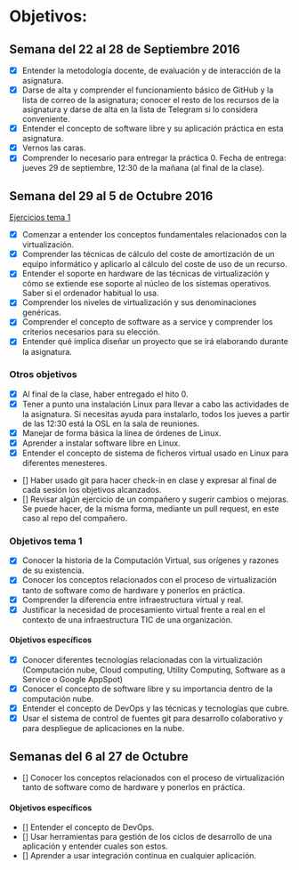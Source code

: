 
# Objetivos: #

## Semana del 22 al 28 de Septiembre 2016 ##

- [x] Entender la metodología docente, de evaluación y de interacción de la asignatura.
- [x] Darse de alta y comprender el funcionamiento básico de GitHub y la lista de correo de la asignatura; conocer el resto de los recursos de la asignatura y darse de alta en la lista de Telegram si lo considera conveniente.
- [x] Entender el concepto de software libre y su aplicación práctica en esta asignatura.
- [x] Vernos las caras.
- [x] Comprender lo necesario para entregar la práctica 0. Fecha de entrega: jueves 29 de septiembre, 12:30 de la mañana (al final de la clase).

## Semana del 29 al 5 de Octubre 2016 ##
[Ejercicios tema 1](https://github.com/Antkk10/EjerciciosIV)

- [x] Comenzar a entender los conceptos fundamentales relacionados con la virtualización.
- [x] Comprender las técnicas de cálculo del coste de amortización de un equipo informático y aplicarlo al cálculo del coste de uso de un recurso.
- [x] Entender el soporte en hardware de las técnicas de virtualización y cómo se extiende ese soporte al núcleo de los sistemas operativos. Saber si el ordenador habitual lo usa.
- [x]  Comprender los niveles de virtualización y sus denominaciones genéricas.
- [x] Comprender el concepto de software as a service y comprender los criterios necesarios para su elección.
- [x]  Entender qué implica diseñar un proyecto que se irá elaborando durante la asignatura.

### Otros objetivos ###

- [x] Al final de la clase, haber entregado el hito 0.
- [x] Tener a punto una instalación Linux para llevar a cabo las actividades de la asignatura. Si necesitas ayuda para instalarlo, todos los jueves a partir de las 12:30 está la OSL en la sala de reuniones.
- [x] Manejar de forma básica la línea de órdenes de Linux.
- [x] Aprender a instalar software libre en Linux.
- [x] Entender el concepto de sistema de ficheros virtual usado en Linux para diferentes menesteres.
- [] Haber usado git para hacer check-in en clase y expresar al final de cada sesión los objetivos alcanzados.
- []  Revisar algún ejercicio de un compañero y sugerir cambios o mejoras. Se puede hacer, de la misma forma, mediante un pull request, en este caso al repo del compañero.

### Objetivos tema 1 ###

- [x] Conocer la historia de la Computación Virtual, sus orígenes y razones de su existencia.
- [x]  Conocer los conceptos relacionados con el proceso de virtualización tanto de software como de hardware y ponerlos en práctica.
- [x]  Comprender la diferencia entre infraestructura virtual y real.
- [x]  Justificar la necesidad de procesamiento virtual frente a real en el contexto de una infraestructura TIC de una organización.

#### Objetivos específicos ####

- [x] Conocer diferentes tecnologías relacionadas con la virtualización (Computación nube, Cloud computing, Utility Computing, Software as a Service o Google AppSpot)
- [x] Conocer el concepto de software libre y su importancia dentro de la computación nube.
- [x] Entender el concepto de DevOps y las técnicas y tecnologías que cubre.
- [x]  Usar el sistema de control de fuentes git para desarrollo colaborativo y para despliegue de aplicaciones en la nube.

## Semanas del 6 al 27 de Octubre ###
- [] Conocer los conceptos relacionados con el proceso de virtualización tanto de software como de hardware y ponerlos en práctica.

#### Objetivos específicos ####
- [] Entender el concepto de DevOps.
- [] Usar herramientas para gestión de los ciclos de desarrollo de una aplicación y entender cuales son estos.
- [] Aprender a usar integración continua en cualquier aplicación.
